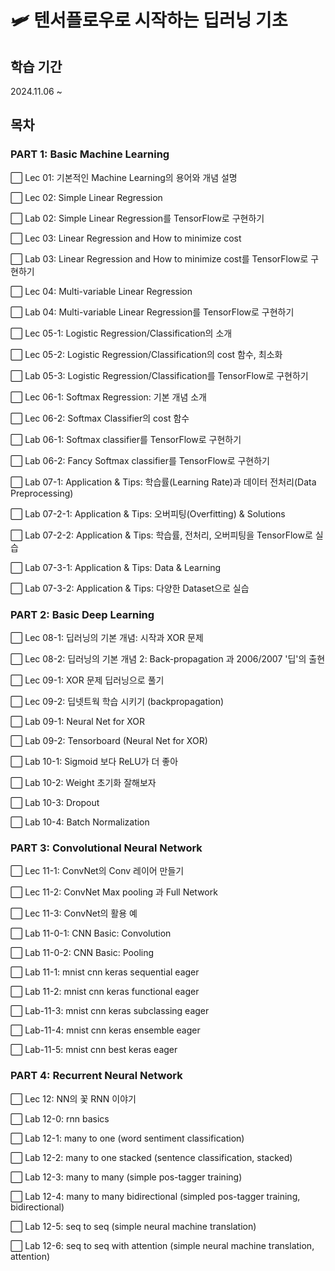 # 🛩 텐서플로우로 시작하는 딥러닝 기초

## 학습 기간
2024.11.06 ~

## 목차
### PART 1: Basic Machine Learning
⬜ Lec 01: 기본적인 Machine Learning의 용어와 개념 설명

⬜ Lec 02: Simple Linear Regression

⬜ Lab 02: Simple Linear Regression를 TensorFlow로 구현하기

⬜ Lec 03: Linear Regression and How to minimize cost

⬜ Lab 03: Linear Regression and How to minimize cost를 TensorFlow로 구현하기

⬜ Lec 04: Multi-variable Linear Regression

⬜ Lab 04: Multi-variable Linear Regression를 TensorFlow로 구현하기

⬜ Lec 05-1: Logistic Regression/Classification의 소개

⬜ Lec 05-2: Logistic Regression/Classification의 cost 함수, 최소화

⬜ Lab 05-3: Logistic Regression/Classification를 TensorFlow로 구현하기

⬜ Lec 06-1: Softmax Regression: 기본 개념 소개

⬜ Lec 06-2: Softmax Classifier의 cost 함수

⬜ Lab 06-1: Softmax classifier를 TensorFlow로 구현하기

⬜ Lab 06-2: Fancy Softmax classifier를 TensorFlow로 구현하기

⬜ Lab 07-1: Application & Tips: 학습률(Learning Rate)과 데이터 전처리(Data Preprocessing)

⬜ Lab 07-2-1: Application & Tips: 오버피팅(Overfitting) & Solutions

⬜ Lab 07-2-2: Application & Tips: 학습률, 전처리, 오버피팅을 TensorFlow로 실습

⬜ Lab 07-3-1: Application & Tips: Data & Learning

⬜ Lab 07-3-2: Application & Tips: 다양한 Dataset으로 실습

### PART 2: Basic Deep Learning
⬜ Lec 08-1: 딥러닝의 기본 개념: 시작과 XOR 문제

⬜ Lec 08-2: 딥러닝의 기본 개념 2: Back-propagation 과 2006/2007 '딥'의 출현

⬜ Lec 09-1: XOR 문제 딥러닝으로 풀기

⬜ Lec 09-2: 딥넷트웍 학습 시키기 (backpropagation)

⬜ Lab 09-1: Neural Net for XOR

⬜ Lab 09-2: Tensorboard (Neural Net for XOR)

⬜ Lab 10-1: Sigmoid 보다 ReLU가 더 좋아

⬜ Lab 10-2: Weight 초기화 잘해보자

⬜ Lab 10-3: Dropout

⬜ Lab 10-4: Batch Normalization

### PART 3: Convolutional Neural Network
⬜ Lec 11-1: ConvNet의 Conv 레이어 만들기

⬜ Lec 11-2: ConvNet Max pooling 과 Full Network

⬜ Lec 11-3: ConvNet의 활용 예

⬜ Lab 11-0-1: CNN Basic: Convolution

⬜ Lab 11-0-2: CNN Basic: Pooling

⬜ Lab 11-1: mnist cnn keras sequential eager

⬜ Lab 11-2: mnist cnn keras functional eager

⬜ Lab-11-3: mnist cnn keras subclassing eager

⬜ Lab-11-4: mnist cnn keras ensemble eager

⬜ Lab-11-5: mnist cnn best keras eager

### PART 4: Recurrent Neural Network
⬜ Lec 12: NN의 꽃 RNN 이야기

⬜ Lab 12-0: rnn basics

⬜ Lab 12-1: many to one (word sentiment classification)

⬜ Lab 12-2: many to one stacked (sentence classification, stacked)

⬜ Lab 12-3: many to many (simple pos-tagger training)

⬜ Lab 12-4: many to many bidirectional (simpled pos-tagger training, bidirectional)

⬜ Lab 12-5: seq to seq (simple neural machine translation)

⬜ Lab 12-6: seq to seq with attention (simple neural machine translation, attention)
